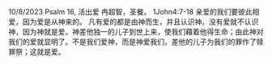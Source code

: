 10/8/2023
Psalm 16, 活出爱
冉超智，圣餐。
1John4:7-18
亲爱的我们要彼此相爱，因为爱是从神来的。 凡有爱的都是由神而生，并且认识神。没有爱就不认识神，因为神就是爱。神差他独一的儿子到世上来，使我们藉着他得生命；由此神对我们的爱就显明了。不是我们爱神，而是神爱我们，差他的儿子为我们的罪作了赎罪祭；这就是爱。